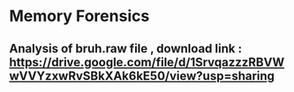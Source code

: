 # Memory Forensics

## Analysis of bruh.raw file , download link : https://drive.google.com/file/d/1SrvqazzzRBVWwVVYzxwRvSBkXAk6kE50/view?usp=sharing

